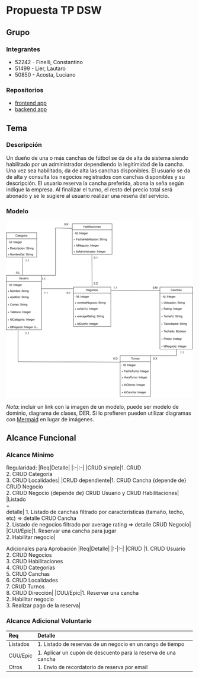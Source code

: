 # Propuesta TP DSW

## Grupo
### Integrantes
* 52242 - Finelli, Constantino
* 51499 - Lier, Lautaro
* 50850 - Acosta, Luciano

### Repositorios
* [frontend app](https://github.com/lucianoacosta23/frontend)
* [backend app](https://github.com/ConstanFinelli/back-dsw)

## Tema
### Descripción
Un dueño de una o más canchas de fútbol se da de alta de sistema siendo habilitado por un administrador dependiendo la legitimidad de la cancha. Una vez sea habilitado, da de alta las canchas disponibles. El usuario se da de alta y consulta los negocios registrados con canchas disponibles y su descripción. El usuario reserva la cancha preferida, abona la seña según indique la empresa. Al finalizar el turno, el resto del precio total será abonado y se le sugiere al usuario realizar una reseña del servicio. 

### Modelo
![imagen del modelo](https://github.com/Alberto-ll/TP-DSW-2025-Acosta-Lier-Finelli/blob/main/Modelo%20de%20dominio2.svg)

*Nota*: incluir un link con la imagen de un modelo, puede ser modelo de dominio, diagrama de clases, DER. Si lo prefieren pueden utilizar diagramas con [Mermaid](https://mermaid.js.org) en lugar de imágenes.

## Alcance Funcional 

### Alcance Mínimo

Regularidad:
|Req|Detalle|
|:-|:-|
|CRUD simple|1. CRUD <br>2. CRUD Categoría<br>3. CRUD Localidades|
|CRUD dependiente|1. CRUD Cancha {depende de} CRUD Negocio<br>2. CRUD Negocio {depende de} CRUD Usuario y CRUD Habilitaciones|
|Listado<br>+<br>detalle| 1. Listado de canchas filtrado por características (tamaño, techo, etc) => detalle CRUD Cancha<br> 2. Listado de negocios filtrado por average rating => detalle CRUD Negocio|
|CUU/Epic|1. Reservar una cancha para jugar<br>2. Habilitar negocio|


Adicionales para Aprobación
|Req|Detalle|
|:-|:-|
|CRUD |1. CRUD Usuario<br>2. CRUD Negocios<br>3. CRUD Habilitaciones<br>4. CRUD Categorías<br>5. CRUD Canchas<br> 6. CRUD Localidades<br> 7. CRUD Turnos<br> 8. CRUD Dirección|
|CUU/Epic|1. Reservar una cancha<br>2. Habilitar negocio<br>3. Realizar pago de la reserva|


### Alcance Adicional Voluntario

|Req|Detalle|
|:-|:-|
|Listados |1. Listado de reservas de un negocio en un rango de tiempo|
|CUU/Epic|1. Aplicar un cupón de descuento para la reserva de una cancha|
|Otros|1. Envío de recordatorio de reserva por email|

